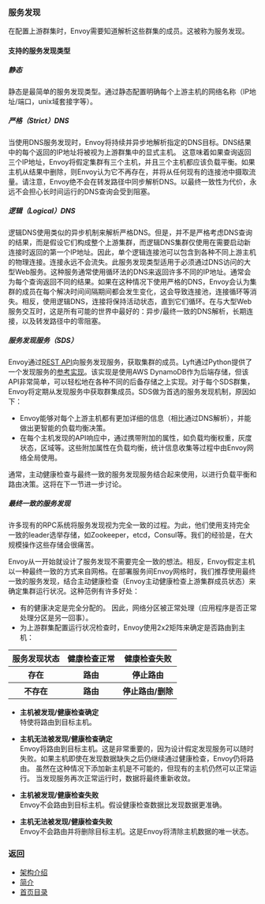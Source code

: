 ### 服务发现
在配置上游群集时，Envoy需要知道解析这些群集的成员。这被称为服务发现。

#### 支持的服务发现类型

##### 静态
静态是最简单的服务发现类型。通过静态配置明确每个上游主机的网络名称（IP地址/端口，unix域套接字等）。

##### 严格（Strict）DNS
当使用DNS服务发现时，Envoy将持续并异步地解析指定的DNS目标。DNS结果中的每个返回的IP地址将被视为上游群集中的显式主机。 这意味着如果查询返回三个IP地址，Envoy将假定集群有三个主机，并且三个主机都应该负载平衡。如果主机从结果中删除，则Envoy认为它不再存在，并将从任何现有的连接池中摄取流量。请注意，Envoy绝不会在转发路径中同步解析DNS。以最终一致性为代价，永远不会担心长时间运行的DNS查询会受到阻塞。

##### 逻辑（Logical）DNS
逻辑DNS使用类似的异步机制来解析严格DNS。但是，并不是严格考虑DNS查询的结果，而是假设它们构成整个上游集群，而逻辑DNS集群仅使用在需要启动新连接时返回的第一个IP地址。因此，单个逻辑连接池可以包含到各种不同上游主机的物理连接。连接永远不会流失。此服务发现类型适用于必须通过DNS访问的大型Web服务。这种服务通常使用循环法的DNS来返回许多不同的IP地址。通常会为每个查询返回不同的结果。如果在这种情况下使用严格的DNS，Envoy会认为集群的成员在每个解决时间间隔期间都会发生变化，这会导致连接池，连接循环等消失。相反，使用逻辑DNS，连接将保持活动状态，直到它们循环。在与大型Web服务交互时，这是所有可能的世界中最好的：异步/最终一致的DNS解析，长期连接，以及转发路径中的零阻塞。

##### 服务发现服务（SDS）
Envoy通过[REST API](../../v1APIreference/Clustermanager/Servicediscoveryservice.md)向服务发现服务，获取集群的成员。Lyft通过Python提供了一个发现服务的[参考实现](https://github.com/lyft/discovery)。该实现是使用AWS DynamoDB作为后端存储，但该API非常简单，可以轻松地在各种不同的后备存储之上实现。对于每个SDS群集，Envoy将定期从发现服务中获取群集成员。SDS做为首选的服务发现机制，原因如下：
 - Envoy能够对每个上游主机都有更加详细的信息（相比通过DNS解析），并能做出更智能的负载均衡决策。
 - 在每个主机发现的API响应中，通过携带附加的属性，如负载均衡权重，灰度状态，区域等。这些附加属性在负载均衡，统计信息收集等过程中由Envoy网络全局使用。

通常，主动健康检查与最终一致的服务发现服务结合起来使用，以进行负载平衡和路由决策。这将在下一节进一步讨论。

##### 最终一致的服务发现
许多现有的RPC系统将服务发现视为完全一致的过程。为此，他们使用支持完全一致的leader选举存储，如Zookeeper，etcd，Consul等。我们的经验是，在大规模操作这些存储会很痛苦。

Envoy从一开始就设计了服务发现不需要完全一致的想法。相反，Envoy假定主机以一种最终一致的方式来自网格。在部署服务间Envoy网格时，我们推荐使用最终一致的服务发现，结合主动健康检查（Envoy主动健康检查上游集群成员状态）来确定集群运行状况。这种范例有许多好处：

- 有的健康决定是完全分配的。 因此，网络分区被正常处理（应用程序是否正常处理分区是另一回事）。
- 为上游群集配置运行状况检查时，Envoy使用2x2矩阵来确定是否路由到主机：

<table>
    <tr>
        <th> 服务发现状态 </th>
        <th> 健康检查正常 </th>
        <th> 健康检查失败 </th>
    </tr>
    <tr>
        <th>存在</th>
        <th>路由</th>
        <th>停止路由</th>
    </tr>
    <tr>
        <th>不存在</th>
        <th>路由</th>
        <th>停止路由/删除</th>
    </tr>
</table>

- **主机被发现/健康检查确定**</br>
特使将路由到目标主机。

- **主机无法被发现/健康检查确定**</br>
Envoy将路由到目标主机。这是非常重要的，因为设计假定发现服务可以随时失败。如果主机即使在发现数据缺失之后仍继续通过健康检查，Envoy仍将路由。 虽然在这种情况下添加新主机是不可能的，但现有的主机仍然可以正常运行。 当发现服务再次正常运行时，数据将最终重新收敛。

- **主机被发现/健康检查失败**</br>
Envoy不会路由到目标主机。假设健康检查数据比发现数据更准确。

- **主机无法被发现/健康检查失败**</br>
Envoy不会路由并将删除目标主机。这是Envoy将清除主机数据的唯一状态。

### 返回
- [架构介绍](../Architectureoverview.md)
- [简介](../../Introduction.md)
- [首页目录](../../README.md)
